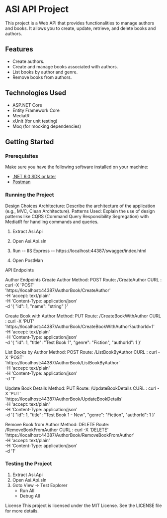 # ASI API Project

This project is a Web API that provides functionalities to manage authors and books. It allows you to create, update, retrieve, and delete books and authors.

## Features

- Create authors.
- Create and manage books associated with authors.
- List books by author and genre.
- Remove books from authors.

## Technologies Used

- ASP.NET Core
- Entity Framework Core
- MediatR
- xUnit (for unit testing)
- Moq (for mocking dependencies)

## Getting Started

### Prerequisites

Make sure you have the following software installed on your machine:

- [.NET 6.0 SDK or later](https://dotnet.microsoft.com/download)
- [Postman](https://www.postman.com/downloads/)

### Running the Project

Design Choices
Architecture: Describe the architecture of the application (e.g., MVC, Clean Architecture).
Patterns Used: Explain the use of design patterns like CQRS (Command Query Responsibility Segregation) with MediatR for handling commands and queries.


1. Extract Asi.Api
2. Open Asi.Api.sln
3. Run -- IIS Express
	-- https://localhost:44387/swagger/index.html

4. Open PostMan 

API Endpoints

Author Endpoints
Create Author
Method: POST
Route: /CreateAuthor
CURL : curl -X 'POST' \
  'https://localhost:44387/AuthorBook/CreateAuthor' \
  -H 'accept: text/plain' \
  -H 'Content-Type: application/json' \
  -d '{
  "id": 1,
  "name": "string"
}'

Create Book with Author
Method: PUT
Route: /CreateBookWithAuthor
CURL : curl -X 'PUT' \
  'https://localhost:44387/AuthorBook/CreateBookWithAuthor?authorId=1' \
  -H 'accept: text/plain' \
  -H 'Content-Type: application/json' \
  -d '{
  "id": 1,
  "title": "Test Book 1",
  "genre": "Fiction",
  "authorId": 1
}'

List Books by Author
Method: POST
Route: /ListBookByAuthor
CURL : curl -X 'POST' \
  'https://localhost:44387/AuthorBook/ListBookByAuthor' \
  -H 'accept: text/plain' \
  -H 'Content-Type: application/json' \
  -d '1'


Update Book Details
Method: PUT
Route: /UpdateBookDetails
CURL : curl -X 'PUT' \
  'https://localhost:44387/AuthorBook/UpdateBookDetails' \
  -H 'accept: text/plain' \
  -H 'Content-Type: application/json' \
  -d '{
  "id": 1,
  "title": "Test Book 1 - New",
  "genre": "Fiction",
  "authorId": 1
}'


Remove Book from Author
Method: DELETE
Route: /RemoveBookFromAuthor
CURL : curl -X 'DELETE' \
  'https://localhost:44387/AuthorBook/RemoveBookFromAuthor' \
  -H 'accept: text/plain' \
  -H 'Content-Type: application/json' \
  -d '1'

### Testing the Project

1. Extract Asi.Api
2. Open Asi.Api.sln
3. Goto View -> Test Explorer
	- Run All
	- Debug All 

License
This project is licensed under the MIT License. See the LICENSE file for more details.

